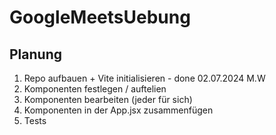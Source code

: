 # GoogleMeetsUebung

## Planung

1. Repo aufbauen + Vite initialisieren - done 02.07.2024 M.W
2. Komponenten festlegen / auftelien
3. Komponenten bearbeiten (jeder für sich)
4. Komponenten in der App.jsx zusammenfügen
5. Tests
